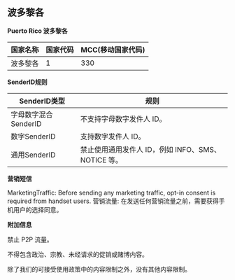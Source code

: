 ## 波多黎各

__Puerto Rico  波多黎各__

| 国家名称 | 国家代码 | MCC(移动国家代码) |
|------|------|-------------|
| 波多黎各 | 1    | 330         |

__SenderID规则__

| SenderID类型     | 规则                                 |
|----------------|------------------------------------|
| 字母数字混合SenderID | 不支持字母数字发件人 ID。                     |
| 数字SenderID     | 支持数字发件人 ID。                        |
| 通用SenderID     | 禁止使用通用发件人 ID，例如 INFO、SMS、NOTICE 等。 |


__营销短信__

MarketingTraffic: Before sending any marketing traffic, opt-in consent is required from handset users.
营销流量: 在发送任何营销流量之前，需要获得手机用户的选择同意。

__附加信息__

禁止 P2P 流量。

不得包含政治、宗教、未经请求的促销或赌博内容。

除了我们的可接受使用政策中的内容限制之外，没有其他内容限制。
